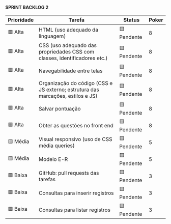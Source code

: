 **SPRINT BACKLOG 2**

| Prioridade        | Tarefa                                                                                                  | Status          | Poker |
|-------------------|--------------------------------------------------------------------------------------------------------|------------------|--------|
| 🟥 Alta           | HTML (uso adequado da linguagem)                                                                       | 🟨 Pendente     | 8      |
| 🟥 Alta           | CSS (uso adequado das propriedades CSS com classes, identificadores etc.)                              | 🟨 Pendente     | 8      |
| 🟥 Alta           | Navegabilidade entre telas                                                                             | 🟨 Pendente     | 8      |
| 🟥 Alta           | Organização do código (CSS e JS externo; estrutura das marcações, estilos e JS)                        | 🟨 Pendente     | 8      |
| 🟥 Alta           | Salvar pontuação                                                                                       | 🟨 Pendente     | 8      |
| 🟥 Alta           | Obter as questões no front end                                                                         | 🟨 Pendente     | 8      |
| 🟨 Média          | Visual responsivo (uso de CSS média queries)                                                           | 🟨 Pendente     | 5      |
| 🟨 Média          | Modelo E-R                                                                                             | 🟨 Pendente     | 5      |
| 🟩 Baixa          | GitHub: pull requests das tarefas                                                                      | 🟨 Pendente     | 3      |
| 🟩 Baixa          | Consultas para inserir registros                                                                       | 🟨 Pendente     | 3      |
| 🟩 Baixa          | Consultas para listar registros                                                                        | 🟨 Pendente     | 3      |